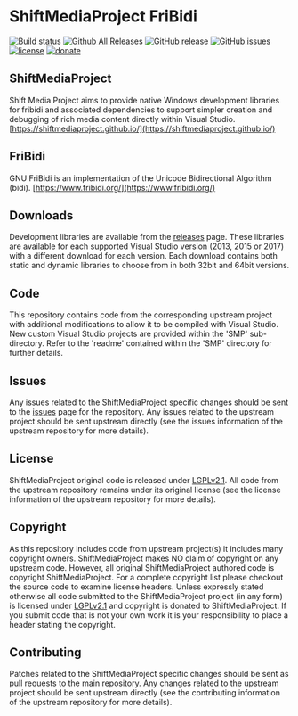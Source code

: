 ShiftMediaProject FriBidi
=============
[![Build status](https://ci.appveyor.com/api/projects/status/3o17wii7558q0ypq?svg=true)](https://ci.appveyor.com/project/Sibras/fribidi)
[![Github All Releases](https://img.shields.io/github/downloads/ShiftMediaProject/fribidi/total.svg)](https://github.com/ShiftMediaProject/fribidi/releases)
[![GitHub release](https://img.shields.io/github/release/ShiftMediaProject/fribidi.svg)](https://github.com/ShiftMediaProject/fribidi/releases/latest)
[![GitHub issues](https://img.shields.io/github/issues/ShiftMediaProject/fribidi.svg)](https://github.com/ShiftMediaProject/fribidi/issues)
[![license](https://img.shields.io/github/license/ShiftMediaProject/fribidi.svg)](https://github.com/ShiftMediaProject/fribidi)
[![donate](https://img.shields.io/badge/donate-link-brightgreen.svg)](https://shiftmediaproject.github.io/8-donate/)
## ShiftMediaProject

Shift Media Project aims to provide native Windows development libraries for fribidi and associated dependencies to support simpler creation and debugging of rich media content directly within Visual Studio. [https://shiftmediaproject.github.io/](https://shiftmediaproject.github.io/)

## FriBidi

GNU FriBidi is an implementation of the Unicode Bidirectional Algorithm (bidi). [https://www.fribidi.org/](https://www.fribidi.org/)

## Downloads

Development libraries are available from the [releases](https://github.com/ShiftMediaProject/fribidi/releases) page. These libraries are available for each supported Visual Studio version (2013, 2015 or 2017) with a different download for each version. Each download contains both static and dynamic libraries to choose from in both 32bit and 64bit versions.

## Code

This repository contains code from the corresponding upstream project with additional modifications to allow it to be compiled with Visual Studio. New custom Visual Studio projects are provided within the 'SMP' sub-directory. Refer to the 'readme' contained within the 'SMP' directory for further details.

## Issues

Any issues related to the ShiftMediaProject specific changes should be sent to the [issues](https://github.com/ShiftMediaProject/fribidi/issues) page for the repository. Any issues related to the upstream project should be sent upstream directly (see the issues information of the upstream repository for more details).

## License

ShiftMediaProject original code is released under [LGPLv2.1](https://www.gnu.org/licenses/lgpl-2.1.html). All code from the upstream repository remains under its original license (see the license information of the upstream repository for more details).

## Copyright

As this repository includes code from upstream project(s) it includes many copyright owners. ShiftMediaProject makes NO claim of copyright on any upstream code. However, all original ShiftMediaProject authored code is copyright ShiftMediaProject. For a complete copyright list please checkout the source code to examine license headers. Unless expressly stated otherwise all code submitted to the ShiftMediaProject project (in any form) is licensed under [LGPLv2.1](https://www.gnu.org/licenses/lgpl-2.1.html) and copyright is donated to ShiftMediaProject. If you submit code that is not your own work it is your responsibility to place a header stating the copyright.

## Contributing

Patches related to the ShiftMediaProject specific changes should be sent as pull requests to the main repository. Any changes related to the upstream project should be sent upstream directly (see the contributing information of the upstream repository for more details).